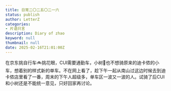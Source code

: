 ```yaml
---
title: 日常二〇二五〇二一六
status: publish
author: LetterZ
categories:
- 片语只言
description: Diary of zhao
keyword: null
thumbnail: null
date: 2025-02-16T21:01:00Z
---
```


在京东挑自行车🚲挑花眼，CUI需要通勤车，小树🌳也不想骑原来的迪卡侬的小车，想着别的样式新的单车。不在网上看了，趁下午一起从南山过这边时候去到迪卡侬店里看了一番，周末的下午人超级多，单车区一波又一波的人。试骑了后CUI和小树还是不能统一意见，只好回家再讨论。